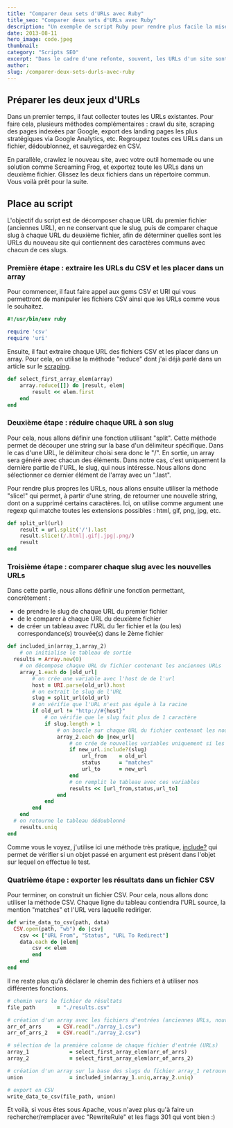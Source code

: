 ```yaml
---
title: "Comparer deux sets d'URLs avec Ruby"
title_seo: "Comparer deux sets d'URLs avec Ruby"
description: "Un exemple de script Ruby pour rendre plus facile la mise en place de redirections SEO lors d'une migration, à travers la comparaison des slugs d'URLs."
date: 2013-08-11
hero_image: code.jpeg
thumbnail:
category: "Scripts SEO"
excerpt: "Dans le cadre d'une refonte, souvent, les URLs d'un site sont modifiées et générées selon de nouvelles règles : ajout de répertoires, modification du séparateur d'URL, renommage de catégories, etc. Cela oblige donc à créer tout un paquet de redirections, afin d'assurer une transition correcte en termes de PR, d'indexation et de trafic moteur. Je vous propose ici un petit script Ruby, qui vous permettra de préparer le terrain en matchant vos anciennes URLs avec les nouvelles..."
author:
slug: /comparer-deux-sets-durls-avec-ruby
---
```


## Préparer les deux jeux d'URLs

Dans un premier temps, il faut collecter toutes les URLs existantes. Pour faire cela, plusieurs méthodes complémentaires : crawl du site, scraping des pages indexées par Google, export des landing pages les plus stratégiques via Google Analytics, etc. Regroupez toutes ces URLs dans un fichier, dédoublonnez, et sauvegardez en CSV.

En parallèle, crawlez le nouveau site, avec votre outil homemade ou une solution comme Screaming Frog, et exportez toute les URLs dans un deuxième fichier. Glissez les deux fichiers dans un répertoire commun. Vous voilà prêt pour la suite.


## Place au script

L'objectif du script est de décomposer chaque URL du premier fichier (anciennes URL), en ne conservant que le slug, puis de comparer chaque slug à chaque URL du deuxième fichier, afin de déterminer quelles sont les URLs du nouveau site qui contiennent des caractères communs avec chacun de ces slugs.

### Première étape : extraire les URLs du CSV et les placer dans un array

Pour commencer, il faut faire appel aux gems CSV et URI qui vous permettront de manipuler les fichiers CSV ainsi que les URLs comme vous le souhaitez.

``` ruby
#!/usr/bin/env ruby

require 'csv'
require 'uri'
```

Ensuite, il faut extraire chaque URL des fichiers CSV et les placer dans un array. Pour cela, on utilise la méthode "reduce" dont j'ai déjà parlé dans un article sur le [scraping](http://www.antoine-brisset.com/blog/ruby-scraping/).

``` ruby
def select_first_array_elem(array)
	array.reduce([]) do |result, elem|
		result << elem.first
	end
end
```

### Deuxième étape : réduire chaque URL à son slug

Pour cela, nous allons définir une fonction utilisant "split". Cette méthode permet de découper une string sur la base d'un délimiteur spécifique. Dans le cas d'une URL, le délimiteur choisi sera donc le "/". En sortie, un array sera généré avec chacun des éléments. Dans notre cas, c'est uniquement la dernière partie de l'URL, le slug, qui nous intéresse. Nous allons donc sélectionner ce dernier élément de l'array avec un ".last".

Pour rendre plus propres les URLs, nous allons ensuite utiliser la méthode "slice!" qui permet, à partir d'une string, de retourner une nouvelle string, dont on a supprimé certains caractères. Ici, on utilise comme argument une regexp qui matche toutes les extensions possibles : html, gif, png, jpg, etc.

``` ruby
def split_url(url)
	result = url.split('/').last
	result.slice!(/.html|.gif|.jpg|.png/)
	result
end
```

### Troisième étape : comparer chaque slug avec les nouvelles URLs

Dans cette partie, nous allons définir une fonction permettant, concrètement :

* de prendre le slug de chaque URL du premier fichier
* de le comparer à chaque URL du deuxième fichier
* de créer un tableau avec l'URL du 1er fichier et la (ou les) correspondance(s) trouvée(s) dans le 2ème fichier

``` ruby
def included_in(array_1,array_2)
 	# on initialise le tableau de sortie
  results = Array.new(0)
	# on décompose chaque URL du fichier contenant les anciennes URLs
	array_1.each do |old_url|
		# on crée une variable avec l'host de de l'url
		host = URI.parse(old_url).host
		# on extrait le slug de l'URL
		slug = split_url(old_url)
		# on vérifie que l'URL n'est pas égale à la racine
		if old_url != "http://#{host}"
			# on vérifie que le slug fait plus de 1 caractère
			if slug.length > 1
				# on boucle sur chaque URL du fichier contenant les nouvelles URLs
				array_2.each do |new_url|
					# on crée de nouvelles variables uniquement si les nouvelles URLs "contiennent" la variable "slug"
					if new_url.include?(slug)
						url_from	= old_url
						status		= "matches"
						url_to		= new_url
					end
					# on remplit le tableau avec ces variables
					results << [url_from,status,url_to]
				end
			end
		end
	end
  # on retourne le tableau dédoublonné
	results.uniq
end
```

Comme vous le voyez, j'utilise ici une méthode très pratique, [include?](http://ruby-doc.org/core-2.0/Array.html#method-i-include-3F) qui permet de vérifier si un objet passé en argument est présent dans l'objet sur lequel on effectue le test.

### Quatrième étape : exporter les résultats dans un fichier CSV

Pour terminer, on construit un fichier CSV. Pour cela, nous allons donc utiliser la méthode CSV.
Chaque ligne du tableau contiendra l'URL source, la mention "matches" et l'URL vers laquelle rediriger.

``` ruby
def write_data_to_csv(path, data)
  CSV.open(path, "wb") do |csv|
  	csv << ["URL From", "Status", "URL To Redirect"]
  	data.each do |elem|
  		csv << elem
		end
	end
end
```

Il ne reste plus qu'à déclarer le chemin des fichiers et à utiliser nos différentes fonctions.

``` ruby
# chemin vers le fichier de résultats
file_path	    = "./results.csv"

# création d'un array avec les fichiers d'entrées (anciennes URLs, nouvelles URLs)
arr_of_arrs		= CSV.read("./array_1.csv")
arr_of_arrs_2	= CSV.read("./array_2.csv")

# sélection de la première colonne de chaque fichier d'entrée (URLs)
array_1 			= select_first_array_elem(arr_of_arrs)
array_2 			= select_first_array_elem(arr_of_arrs_2)

# création d'un array sur la base des slugs du fichier array_1 retrouvés dans array_2
union 				= included_in(array_1.uniq,array_2.uniq)

# export en CSV
write_data_to_csv(file_path, union)
```

Et voilà, si vous êtes sous Apache, vous n'avez plus qu'à faire un rechercher/remplacer avec "RewriteRule" et les flags 301 qui vont bien :)
